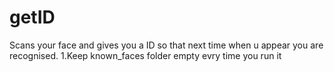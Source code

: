 # getID
Scans your face and gives you a ID so that next time when u appear you are recognised. 
1.Keep known_faces folder empty evry time you run it 
